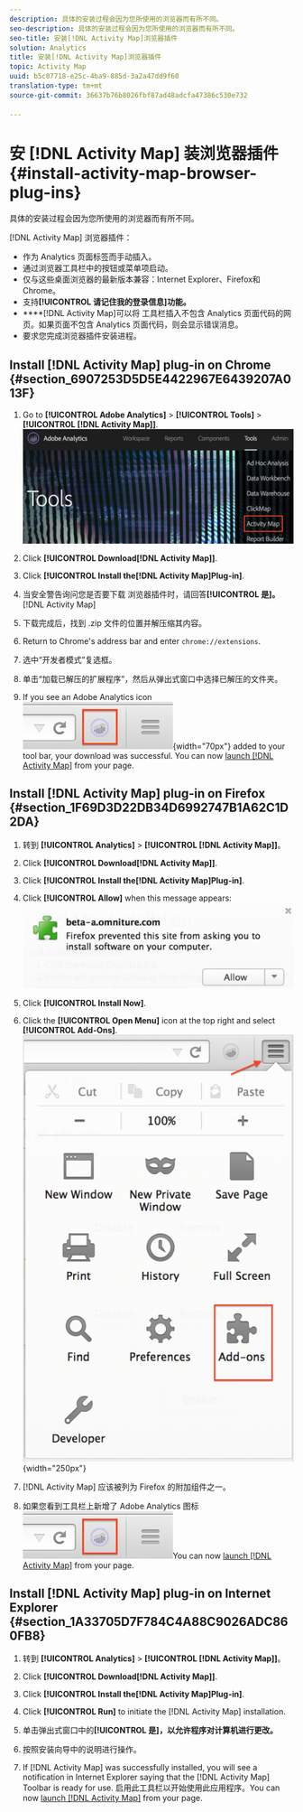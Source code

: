 ```yaml
---
description: 具体的安装过程会因为您所使用的浏览器而有所不同。
seo-description: 具体的安装过程会因为您所使用的浏览器而有所不同。
seo-title: 安装[!DNL Activity Map]浏览器插件
solution: Analytics
title: 安装[!DNL Activity Map]浏览器插件
topic: Activity Map
uuid: b5c07718-e25c-4ba9-885d-3a2a47dd9f60
translation-type: tm+mt
source-git-commit: 36637b76b8026fbf87ad48adcfa47386c530e732

---
```



# 安 [!DNL Activity Map] 装浏览器插件{#install-activity-map-browser-plug-ins}

具体的安装过程会因为您所使用的浏览器而有所不同。

[!DNL Activity Map] 浏览器插件：

* 作为 Analytics 页面标签而手动插入。
* 通过浏览器工具栏中的按钮或菜单项启动。
* 仅与这些桌面浏览器的最新版本兼容：Internet Explorer、Firefox和Chrome。
* 支持&#x200B;**[!UICONTROL 请记住我的登录信息]功能。**
* ****[!DNL Activity Map]可以将 工具栏插入不包含 Analytics 页面代码的网页。如果页面不包含 Analytics 页面代码，则会显示错误消息。
* 要求您完成浏览器插件安装进程。

## Install [!DNL Activity Map] plug-in on Chrome {#section_6907253D5D5E4422967E6439207A013F}

1. Go to **[!UICONTROL Adobe Analytics]** &gt; **[!UICONTROL Tools]** &gt; **[!UICONTROL [!DNL Activity Map]]**.  ![](assets/install_am.png)

1. Click **[!UICONTROL Download[!DNL Activity Map]]**.
1. Click **[!UICONTROL Install the[!DNL Activity Map]Plug-in]**.
1. 当安全警告询问您是否要下载 浏览器插件时，请回答&#x200B;**[!UICONTROL 是]。**[!DNL Activity Map]
1. 下载完成后，找到 .zip 文件的位置并解压缩其内容。
1. Return to Chrome's address bar and enter `chrome://extensions`.
1. 选中“开发者模式”复选框。
1. 单击“加载已解压的扩展程序”，然后从弹出式窗口中选择已解压的文件夹。
1. If you see an Adobe Analytics icon  ![](assets/an_icon.png){width="70px"} added to your tool bar, your download was successful. You can now [launch [!DNL Activity Map]](/help/analyze/activity-map/activitymap-getting-started/activitymap-getting-started-users/activitymap-launch.md) from your page.

## Install [!DNL Activity Map] plug-in on Firefox {#section_1F69D3D22DB34D6992747B1A62C1D2DA}

1. 转到 **[!UICONTROL Analytics]** &gt; **[!UICONTROL [!DNL Activity Map]]**。

1. Click **[!UICONTROL Download[!DNL Activity Map]]**.
1. Click **[!UICONTROL Install the[!DNL Activity Map]Plug-in]**.
1. Click **[!UICONTROL Allow]** when this message appears: ![](assets/firefox_install2.png)

1. Click **[!UICONTROL Install Now]**.
1. Click the **[!UICONTROL Open Menu]** icon at the top right and select **[!UICONTROL Add-Ons]**. ![](assets/firefox_install3.png){width="250px"}

1. [!DNL Activity Map] 应该被列为 Firefox 的附加组件之一。
1. 如果您看到工具栏上新增了 Adobe Analytics 图标 ![，则表示已成功下载。](assets/an_icon.png)You can now [launch [!DNL Activity Map]](/help/analyze/activity-map/activitymap-getting-started/activitymap-getting-started-users/activitymap-launch.md) from your page.

## Install [!DNL Activity Map] plug-in on Internet Explorer {#section_1A33705D7F784C4A88C9026ADC860FB8}

1. 转到 **[!UICONTROL Analytics]** &gt; **[!UICONTROL [!DNL Activity Map]]**。

1. Click **[!UICONTROL Download[!DNL Activity Map]]**.
1. Click **[!UICONTROL Install the[!DNL Activity Map]Plug-in]**.
1. Click **[!UICONTROL Run]** to initiate the [!DNL Activity Map] installation.
1. 单击弹出式窗口中的&#x200B;**[!UICONTROL 是]，以允许程序对计算机进行更改。**
1. 按照安装向导中的说明进行操作。
1. If [!DNL Activity Map] was successfully installed, you will see a notification in Internet Explorer saying that the [!DNL Activity Map] Toolbar is ready for use. 启用此工具栏以开始使用此应用程序。You can now [launch [!DNL Activity Map]](/help/analyze/activity-map/activitymap-getting-started/activitymap-getting-started-users/activitymap-launch.md) from your page.
